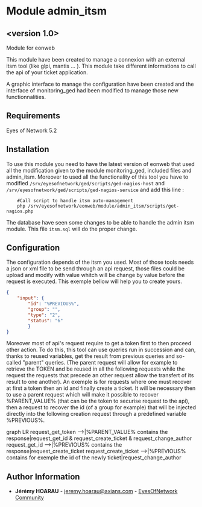 # Module admin_itsm 
## <version 1.0>

Module for eonweb

This module have been created to manage a connexion with an external itsm tool (like glpi, mantis ... ).
This module take different informations to call the api of your ticket application.  

A graphic interface to manage the configuration have been created and the interface of monitoring_ged had been modified to manage those new functionnalities.

Requirements
------------

Eyes of Network 5.2 

Installation 
------------
To use this module you need to have the latest version of eonweb that used all the modification given to the module monitoring_ged, included files and admin_itsm. Moreover to used all the functionality of this tool you have to modified `/srv/eyesofnetwork/ged/scripts/ged-nagios-host` and `/srv/eyesofnetwork/ged/scripts/ged-nagios-service` and add this line : 

``` shell
    #Call script to handle itsm auto-management
    php /srv/eyesofnetwork/eonweb/module/admin_itsm/scripts/get-nagios.php
```

The database have seen some changes to be able to handle the admin itsm module. This file `itsm.sql` will do the proper change. 

Configuration
-------------
The configuration depends of the itsm you used. Most of those tools needs a json or xml file to be send through an api request, those files could be upload and modify with value whitch will be change by value before the request is executed. This exemple bellow will help you to create yours. 

``` json
{
    "input": {
        "id": "%PREVIOUS%", 
        "group": "",
        "type": "2",
        "status": "6"
        }
}
```

Moreover most of api's request require to get a token first to then proceed other action. 
To do this, this tool can use queries run in succession and can, thanks to reused variables, get the result from previous queries and so-called "parent" queries. (The parent request will allow for example to retrieve the TOKEN and be reused in all the following requests while the request 
the requests that precede an other request allow the transfert of its result to one another). An exemple is for requests where one must recover at first a token then an id and finally create a ticket. It will be necessary then to use a parent request which will make it possible to recover %PARENT_VALUE% (that can be the token to securise request to the api), then a request to recover the id (of a group for example) that will be injected directly into the following creation request through a predefined variable %PREVIOUS%.

graph LR
   request_get_token -->|%PARENT_VALUE% contains the response|request_get_id & request_create_ticket & request_change_author
   request_get_id -->|%PREVIOUS% contains the response|request_create_ticket
   request_create_ticket -->|%PREVIOUS% contains for exemple the id of the newly ticket|request_change_author
		



Author Information
------------------

* **Jérémy HOARAU** - <jeremy.hoarau@axians.com> - [EyesOfNetwork Community](https://github.com/eyesofnetworkcommunity)
